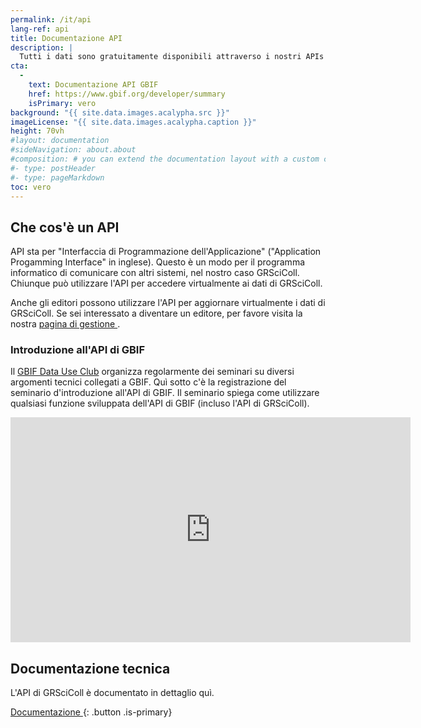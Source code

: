 ```yaml
---
permalink: /it/api
lang-ref: api
title: Documentazione API
description: |
  Tutti i dati sono gratuitamente disponibili attraverso i nostri APIs
cta:
  - 
    text: Documentazione API GBIF
    href: https://www.gbif.org/developer/summary
    isPrimary: vero
background: "{{ site.data.images.acalypha.src }}"
imageLicense: "{{ site.data.images.acalypha.caption }}"
height: 70vh
#layout: documentation
#sideNavigation: about.about
#composition: # you can extend the documentation layout with a custom composition
#- type: postHeader
#- type: pageMarkdown
toc: vero
---
```


## Che cos'è un API

API sta per "Interfaccia di Programmazione dell'Applicazione" ("Application Progamming Interface" in inglese). Questo è un modo per il programma informatico di comunicare con altri sistemi, nel nostro caso GRSciColl. Chiunque può utilizzare l'API per accedere virtualmente ai dati di GRSciColl.

Anche gli editori possono utilizzare l'API per aggiornare virtualmente i dati di GRSciColl. Se sei interessato a diventare un editore, per favore visita la nostra [ pagina di gestione ](how-to#become-editor).

### Introduzione all'API di GBIF

Il [GBIF Data Use Club](https://www.gbif.org/data-use-club) organizza regolarmente dei seminari su diversi argomenti tecnici collegati a GBIF. Quì sotto c'è la registrazione del seminario d'introduzione all'API di GBIF. Il seminario spiega come utilizzare qualsiasi funzione sviluppata dell'API di GBIF (incluso l'API di GRSciColl).

<iframe title="vimeo-player" src="https://player.vimeo.com/video/797699677?h=e9fb58d307" width="640" height="360" frameborder="0" allowfullscreen></iframe>

## Documentazione tecnica

L'API di GRSciColl è documentato in dettaglio quì.

[Documentazione ](https://gbif.org/developer/registry#collections){: .button .is-primary}

